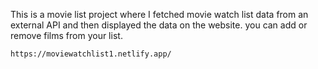 This is a movie list project where I fetched movie watch list data from an external API and then displayed the data on the website. you can add or remove films from your list.                                                 
                   
    https://moviewatchlist1.netlify.app/     
 
